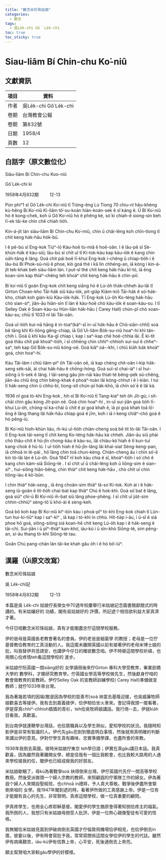 ```yaml
---
title: "數念米珍珠姑娘"
categories:
  - 散文
tags:
  - 吳Le̍k-chì Gô͘ Le̍k-chì
toc: true
toc_sticky: true
---
```


# Siau-liām Bí Chin-chu Ko͘-niû

## 文獻資訊

| 項目 | 資料 |
|---|---|
| 作者 | 吳Le̍k-chì Gô͘ Le̍k-chì |
| 卷期 | 台灣教會公報 |
| 卷期 | 第832號 |
| 日期 | 1958/4 |
| 頁數 | 12 |

## 白話字（原文數位化）

Siàu-liām Bí Chin-chu Koo-niû

Gô͘ Le̍k-chì kì

1958年4月832期         12-13

Pún phiⁿ1 sī Gô͘ Le̍k-chì Ko͘-niû tī Tióng-êng Lú Tiong 70 chiu-nî hāu-khèng kú-hêng Bí.Ko͘-niû Kì-liām tô͘-su-koán hiàn-koán-sek ê sî káng ê. Ū Bí Ko͘-niû hó ê kong-chek, koh ū Gô͘ Ko͘-niû hó ê phêng kè, só͘ kì chiah-ê siong-sìn beh lī-ek tāi-ke chin chē chiah tio̍h.

Kin-á-ji̍t lán siàu-liām Bí Chin-chu Ko͘-miû, chin ū châi-lêng koh chīn-tiong tī chit keng ha̍k-hāu ho̍k-bū.

I ê pē-bú sī Eng-kok Tiúⁿ-ló Kàu-hoē tù-miâ ê hoē-oân. I ê lāu-pē sī Sè-khún-ha̍k ê kàu-siū; lāu-bú sī chi̍t uī tī Ki-tok-kàu kap kàu-io̍k ê kang chin oa̍h-tāng ê lâng. Goá chit pái boē lī-khui Eng-kok í-chêng ū chiap-tio̍h i ê lāu-bú Bí Phok-sū-niû ê phoe, kiò goá thè i kā lín chhéng-an, iā kóng i kin-á-ji̍t tek-khak beh siàu-liām lán. I put-sî thè chit keng ha̍k-hāu kî-tó, iā ēng koan-sim kap thiàⁿ-chêng teh khoàⁿ chit keng ha̍k-hāu ê chìn-pò͘.

Bí ko͘-niû tī goán Eng-kok chi̍t keng siāng hó ê Lú-o̍h tha̍k-chheh āu-lâi tī Girton Choan-kho Tāi-ha̍k siū kàu-io̍k, pit-gia̍p Kiàm-kiô Tāi-ha̍k ê sò͘-ha̍k-kho, chiah koh gián-kiù Kàu-io̍k-ha̍k. Tī Eng-kok Lú-o̍h Ko-téng ha̍k-hāu chò sian-siⁿ, jiân-āu hiàn-sin tī lán ê kàu-hoē chò kàu-io̍k ê soan-kàu-su. I tī Selley Oak ê Soan-kàu-su Hùn-liān ha̍k-hāu ( Carey Hall) chún-pī chò soan-kàu-su; chiū tī 1033 nî lâi Tâi-oân.

Goá uī-tio̍h kuí-nā hāng ê in-toaⁿ(káⁿ-sī in-uī ha̍k-hāu ê Chû-siān-chhī) soà bē tāng khì Ki-liông gêng-chiap, iā Gô͘ Ui-liâm Bo̍k-su-niû hoaⁿ-hí khì tán-chih i. Goá ū khì kàu Ka-gī chiap i, kap i saⁿ-kap chē hoé-chhia lâi. Ē kì-tit goá thâu chi̍t pái khoàⁿ-tio̍h, i sī chhēng chin chhiⁿ-chhioh suí-suí ê chheⁿ-saⁿ, teh kap Gô͘ Bo̍k-su-niû kóng-oē. Goá kiâⁿ oá--khì, i chiū kia̍h ba̍k khoàⁿ goá, chin hoaⁿ-hí.

Kàu Tâi-lâm i chiū liâm-piⁿ o̍h Tâi-oân oē, iā kap chèng chit-oân í-ki̍p ha̍k-seng se̍k-sāi, ài chai ha̍k-hāu ê chōng-hóng. Goá suî-sî chai-iáⁿ i sī hui-siông ū tì-sek ê lâng. I tāi-seng gâu jím-nāi kàu thiat-té bêng-pe̍k sū-chêng, jiân-āu chiū ēng chin bêng-khak ê phoàⁿ-toàn lâi kóng-chhut i ê ì-kiàn. I tuì tī ha̍k-seng chin ū chhù-bī, tiong-si̍t chún-pī ha̍k-khò, iā chīn só͘ ē ê lâi kà.

1936 nî goá tò-khì Eng-kok , hit-sî Bí Ko͘-niû tī Tang-kiaⁿ teh o̍h Ji̍t-gú; i si̍t-chāi chin gâu kóng Ji̍t-pún oē. Goá chin hoaⁿ-hí , in-uī sui-jiân goá tio̍h lī-khui Lú-o̍h, chóng-sī ka-chài ū chi̍t ê pí goá khah ē, iā pí goá khah toā lō͘-ēng ê lâng thang lâi ha̍k-hāu chiap goá ê jīm, koh i iā í-keng chiâⁿ-chò goá ê hó pêng-iú.

Bí Ko͘-niû hioh-khùn liáu, m̄-kú uī-tio̍h chiàn-cheng soà bē tit tò-lâi Tâi-oân. I tī Eng-kok tāi-seng tī chi̍t keng Ko-téng ha̍k-hāu kà chheh. Jiân-āu siū phài chò thâu-chi̍t ê hū-jîn chong-kàu ê kàu-su, lâi chiàu-kò͘ hiah ê tī kun-tuī kang-chok ê hū-lú. I uī-tio̍h hiah ê hū-jîn-lâng lâi khai-siat Sèng-keng-pan, iā chhoā in lé-pài , hō͘ lâng chin toā chun-kèng. Chiàn-cheng āu i chīn só͘-ē kín tò-lâi lán ê Lú-o̍h. Goá 1947 nî koh kàu chia ê sî, khoàⁿ-tio̍h i só͘ chò ê kang chin kám-siā Siōng-tè . I sī chi̍t uī ū châi-lêng koh ū liông-sim ê sian-siⁿ , hui-siông hiân-bêng, chin thiàⁿ chit keng ha̍k-hāu , chò chi̍t uī chin tiōng-iàu ê kò͘-būn.

I chin thiàⁿ ha̍k-seng , iā ēng choân-sim thiàⁿ Iâ-so͘ Ki-tok. Koh ài i ê ha̍k-seng iû-goân ē tit-tio̍h chai-bat kap thiàⁿ Chú ê hok-khì. Goá só͘ bat ê lâng, goá siūⁿ chí-ū Bí Ko͘-niû m̄-bat siū lâng phoe-phêng. I sī chi̍t uī jia̍t-sim chhin-chhiūⁿ sèng-tô͘ ū khó-ài ê sèng-keh.

Goá bô koh kap Bí Ko͘-niû kìⁿ-bīn kàu i phoà-pīⁿ tò-khì Eng-kok chiah tī Lûn-tun hui-ki-tiûⁿ kap i saⁿ-kìⁿ , iā kap i tò-khì in chhù. Hit-tia̍p í-āu, i ū-sî ē siá phoe hō͘ goá, siông-siông siá koan-hē chit keng Lú-o̍h kap i ê ha̍k-seng ê tāi-chì. Sui-jiân i ū pīⁿ-thiàⁿ kan-khó͘, iáu-kú i ū sìn-khò Siōng-tè, sim pêng-an, sí-āu thang tò-khì Siōng-tè tau.

Goān Chú pang-chān lán tāi-ke khah gâu o̍h i ê hó bô͘-iūⁿ.

## 漢羅（Ùi原文改寫）

數念米珍珠姑娘

吳 Le̍k-chì記

1958年4月832期         12-13

本篇是吳 Le̍k-chì 姑娘佇長榮女中70週年校慶舉行米姑娘記念圖書館獻館式的時講的。有米姑孃好的 功績，閣有吳姑娘好的 評價，所記遮个相信欲利益大家真濟才著。

今仔日咱數念米珍珠姑娘，真有才能閣盡忠佇這間學校服務。

伊的爸母是英國長老教會著名的會員。伊的老爸是細菌學 的教授；老母是一位佇基督教佮教育的工真活動的人。我這擺未離開英國以前有接著伊的老母米博士娘的批，叫我替伊共恁請安，也講伊今仔日的確欲數念咱。伊不時替這間學校祈禱，也用關心佮疼情teh看這間學校的 進步。

米姑娘佇阮英國一間siāng好的 女學讀冊後來佇Girton 專科大學受教育，畢業劍橋大學的 數學科，才閣研究教育學。佇英國女學高等學校做先生，然後獻身佇咱的教會做教育的宣教師。伊佇Selley Oak 的宣教師訓練學校( Carey Hall)準備做宣教師；就佇1033年來台灣。

我為著幾若項的因端(敢是因為學校的慈善市)soà 袂當去基隆迎接，也吳威廉牧師娘歡喜去等接伊。我有去到嘉義接伊，佮伊相佮坐火車來。會記得我頭一擺看著，伊是穿真chhiⁿ-chhioh媠媠的青衫，teh佮吳牧師娘講話。我行倚--去，伊就kia̍h目看我，真歡喜。

到台南伊就連鞭學台灣話，也佮眾職員以及學生熟似，愛知學校的狀況。我隨時知影伊是非常有智識的人。伊代先gâu忍耐到徹底明白事情，然後就用真明確的判斷來講出伊的意見。伊對佇學生真有趣味，忠實準備學課，也盡所會的來教。

1936年我倒去英國，彼時米姑娘佇東京 teh學日語；伊實在真gâu講日本話。我真歡喜，因為雖然我著離開女學，總是佳哉有一個比我較會，也比我較大路用的人通來學校接我的任，閣伊也已經成做我的好朋友。

米姑娘歇睏了，毋kú為著戰爭soà 袂得倒來台灣。伊佇英國代先佇一間高等學校教冊。然後受派做頭一个婦人宗教的教師，來照顧遐的佇軍隊工作的婦女。伊為著遐个婦人人來開設聖經班，也chhoā in禮拜，予人真大尊敬。戰爭後伊盡所會緊倒來咱的 女學。我1947年閣到遮的時，看著伊所做的工真感謝上帝。伊是一位有才能閣有良心的先生，非常賢明，真疼這間學校，做一位真重要的顧問。

伊真疼學生，也用全心疼耶穌基督。閣愛伊的學生猶原會得著知捌佮疼主的福氣。我所捌的人，我想只有米姑娘毋捌受人批評。伊是一位熱心親像聖徒有可愛的性格。

我無閣佮米姑娘見面到伊破病倒去英國才佇倫敦飛機場佮伊相見，也佮伊倒去in厝。彼霎以後，伊有時會寫批予我，常常寫關係這間女學佮伊的學生的代誌。雖然伊有病痛艱苦，iáu-kú伊有信靠上帝，心平安，死後通倒去上帝兜。

願主幫贊咱大家較gâu學伊的好模樣。

